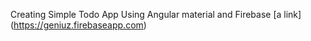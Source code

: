 Creating Simple Todo App Using Angular material and Firebase [a link] (https://geniuz.firebaseapp.com)
